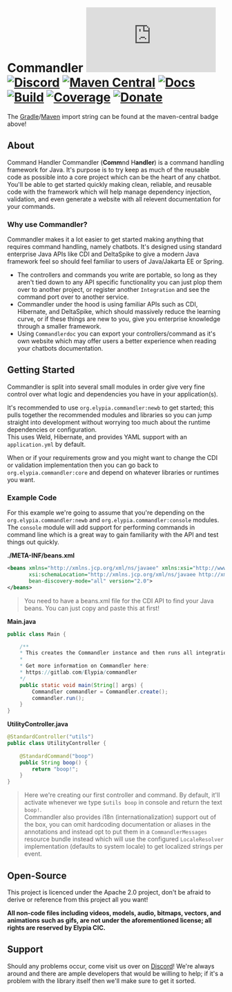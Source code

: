 # Commandler [![Matrix]][matrix-community] [![Discord]][discord-guild] [![Maven Central]][maven-page] [![Docs]][documentation] [![Build]][gitlab] [![Coverage]][gitlab] [![Donate]][elypia-donate]
The [Gradle]/[Maven] import string can be found at the maven-central badge above!

## About
Command Handler
Commandler (**Comm**nd H**andler**) is a command handling framework for Java.
It's purpose is to try keep as much of the reusable code as possible into a core
project which can be the heart of any chatbot.  
You'll be able to get started quickly making clean, reliable, and reusable code 
with the framework which will help manage dependency injection, validation, and
even generate a website with all relevent documentation for your commands.

### Why use Commandler?
Commandler makes it a lot easier to get started making anything that requires command
handling, namely chatbots. It's designed using standard enterprise Java APIs
like CDI and DeltaSpike to give a modern Java framework feel so should feel
familiar to users of Java/Jakarta EE or Spring.

* The controllers and commands you write are portable, so long as they aren't tied
down to any API specific functionality you can just plop them over to another project,
or register another `Integration` and see the command port over to another service.
* Commandler under the hood is using familiar APIs such as CDI, 
Hibernate, and DeltaSpike, which should massively reduce the learning curve,
or if these things are new to you, give you enterprise knowledge through a smaller framework.
* Using `Commandlerdoc` you can export your controllers/command as it's own website
which may offer users a better experience when reading your chatbots documentation. 

## Getting Started
Commandler is split into several small modules in order give very fine control
over what logic and dependencies you have in your application(s).

It's recommended to use `org.elypia.commandler:newb` to get started; this pulls 
together the recommended modules and libraries so you can jump straight into
development without worrying too much about the runtime dependencies or configuration.  
This uses Weld, Hibernate, and provides YAML support with an `application.yml` by default.

When or if your requirements grow and you might want to change the CDI or validation
implementation then you can go back to `org.elypia.commandler:core` and depend
on whatever libraries or runtimes you want.

### Example Code
For this example we're going to assume that you're depending on the 
`org.elypia.commandler:newb` and `org.elypia.commandler:console` modules.
The `console` module will add support for performing commands in command line which
is a great way to gain familiarity with the API and test things out quickly.

**./META-INF/beans.xml**
```xml
<beans xmlns="http://xmlns.jcp.org/xml/ns/javaee" xmlns:xsi="http://www.w3.org/2001/XMLSchema-instance"
       xsi:schemaLocation="http://xmlns.jcp.org/xml/ns/javaee http://xmlns.jcp.org/xml/ns/javaee/beans_2_0.xsd"
       bean-discovery-mode="all" version="2.0">
</beans>
```
> You need to have a beans.xml file for the CDI API to find your Java beans. 
> You can just copy and paste this at first!

**Main.java**
```java
public class Main {

    /**
    * This creates the Commandler instance and then runs all integrations.
    * 
    * Get more information on Commandler here: 
    * https://gitlab.com/Elypia/commandler
    */
    public static void main(String[] args) {
        Commandler commandler = Commandler.create();
        commandler.run();
    }
}
```

**UtilityController.java**
```java
@StandardController("utils")
public class UtilityController {
    
    @StandardCommand("boop")
    public String boop() {
        return "boop!";
    }
}
```
> Here we're creating our first controller and command. By default, it'll activate 
> whenever we type `$utils boop` in console and return the text `boop!`.  
> Commandler also provides i18n (internationalization) support out of the box, 
> you can omit hardcoding documentation or aliases in the annotations and instead opt
> to put them in a `CommandlerMessages` resource bundle instead which will use the
> configured `LocaleResolver` implementation (defaults to system locale) to get localized
> strings per event.

## Open-Source
This project is licenced under the Apache 2.0 project, don't be afraid to
derive or reference from this project all you want!

**All non-code files including videos, models, audio, bitmaps, vectors, and 
animations such as gifs, are not under the aforementioned license; all rights
are reserved by Elypia CIC.**

## Support
Should any problems occur, come visit us over on [Discord][discord-guild]! We're always around and
there are ample developers that would be willing to help; if it's a problem with
the library itself then we'll make sure to get it sorted.

[matrix-community]: https://matrix.to/#/+elypia:matrix.org "Matrix Invite"
[discord-guild]: https://discord.com/invite/hprGMaM "Discord Invite"
[maven-page]: https://search.maven.org/search?q=g:org.elypia.commandler "Maven Central"
[documentation]: https://elypia.gitlab.io/commandler "Commandler Documentation"
[gitlab]: https://gitlab.com/Elypia/commandler/commits/master "Repository on GitLab"
[elypia-donate]: https://elypia.org/donate "Donate to Elypia"
[Gradle]: https://gradle.org/ "Depend via Gradle"
[Maven]: https://maven.apache.org/ "Depend via Maven"
[elypia]: https://elypia.org/ "Elypia Homepage"

[Matrix]: https://img.shields.io/matrix/elypia-general:matrix.org?logo=matrix "Matrix Shield"
[Discord]: https://discord.com/api/guilds/184657525990359041/widget.png "Discord Shield"
[Maven Central]: https://img.shields.io/maven-central/v/org.elypia.commandler/core "Download Shield"
[Docs]: https://img.shields.io/badge/docs-commandler-blue.svg "Commandler Documentation Shield"
[Build]: https://gitlab.com/Elypia/commandler/badges/master/pipeline.svg "GitLab Build Shield"
[Coverage]: https://gitlab.com/Elypia/commandler/badges/master/coverage.svg "GitLab Coverage Shield"
[Donate]: https://img.shields.io/badge/donate-elypia-blueviolet "Donate Shield"
